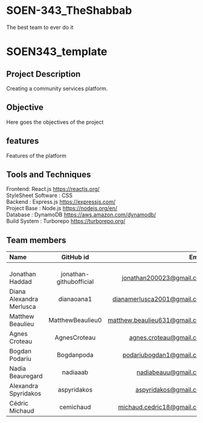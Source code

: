 # SOEN-343_TheShabbab
The best team to ever do it
# SOEN343_template

## Project Description
Creating a community services platform.

## Objective
Here goes the objectives of the project

## features
Features of the platform

## Tools and Techniques
Frontend: React.js https://reactjs.org/ <br />
StyleSheet Software : CSS<br />
Backend : Express.js https://expressjs.com/ <br />
Project Base : Node.js https://nodejs.org/en/ <br />
Database : DynamoDB https://aws.amazon.com/dynamodb/ <br />
Build System : Turborepo https://turborepo.org/ <br />

## Team members

| Name                     |      GitHub id   |                         Email |
| :----------------------- | :--------------: | ----------------------------: |
|              |     |       |
|             |    |              |
|            |     |  |
|    Jonathan Haddad            |  jonathan-githubofficial    |    jonathan200023@gmail.com   |
| Diana Alexandra Merlusca |    dianaoana1    |   dianamerlusca2001@gmail.com |
| Matthew Beaulieu         | MatthewBeaulieu0 | matthew.beaulieu631@gmail.com |
|    Agnes Croteau            |   AgnesCroteau      |    agnes.croteau@gmail.com   |
|    Bogdan Podariu         |   Bogdanpoda     |    podariubogdan1@gmail.com        |
|    Nadia Beauregard      |   nadiaaab       |      nadiabeauu@gmail.com    |
|    Alexandra Spyridakos |    aspyridakos      | aspyridakos@gmail.com      |
|    Cédric Michaud         |  cemichaud       | michaud.cedric18@gmail.com
